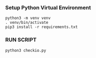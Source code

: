 ### Setup Python Virtual Environment
```buildoutcfg
python3 -m venv venv
. venv/bin/activate
pip3 install -r requirements.txt
```

### RUN SCRIPT
```buildoutcfg
python3 checkio.py
```
